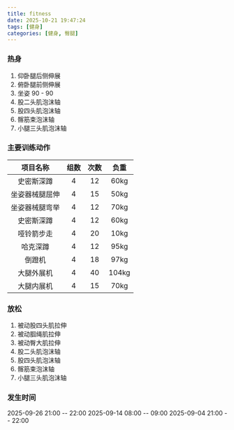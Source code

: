 ```yaml
---
title: fitness
date: 2025-10-21 19:47:24
tags: [健身]
categories: [健身, 臀腿]
---
```


### 热身
1. 仰卧腿后侧伸展
2. 俯卧腿前侧伸展
3. 坐姿 90 - 90
4. 股二头肌泡沫轴
5. 股四头肌泡沫轴
6. 髂筋束泡沫轴
7. 小腿三头肌泡沫轴

### 主要训练动作
|项目名称|组数|次数|负重|
|:----:|:----:|:----:|:----:|
| 史密斯深蹲 | 4 | 12 | 60kg |
| 坐姿器械腿屈伸 | 4 | 15 | 50kg |
| 坐姿器械腿弯举 | 4 | 12 | 70kg |
| 史密斯深蹲 | 4 | 12 | 60kg |
| 哑铃箭步走 | 4 | 20 | 10kg |
| 哈克深蹲 | 4 | 12 | 95kg |
| 倒蹬机 | 4 | 18 | 97kg |
| 大腿外展机 | 4 | 40 | 104kg |
| 大腿内展机 | 4 | 15 | 70kg |

### 放松
1. 被动股四头肌拉伸
2. 被动腘绳肌拉伸
3. 被动臀大肌拉伸
4. 股二头肌泡沫轴
5. 股四头肌泡沫轴
6. 髂筋束泡沫轴
7. 小腿三头肌泡沫轴

### 发生时间
2025-09-26 21:00 -- 22:00
2025-09-14 08:00 -- 09:00
2025-09-04 21:00 -- 22:00
